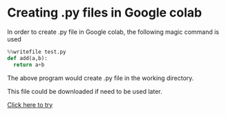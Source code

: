 # Creating .py files in Google colab


In order to create .py file in Google colab, the following magic command is used

```python
%%writefile test.py
def add(a,b):
  return a+b
```

The above program would create .py file in the working directory.

This file could be downloaded if need to be used later. 


[Click here to try](https://colab.research.google.com/github/pythoncoder100/practice/blob/master/Creating_py_file_in_Google_colab.ipynb)
